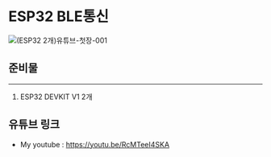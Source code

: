 # ESP32 BLE통신
![(ESP32 2개)유튜브-첫장-001](https://user-images.githubusercontent.com/37902752/152265721-9fe7b323-81aa-40e5-b0b2-f75dca7434a8.png)

## 준비물
---
1. ESP32 DEVKIT V1  2개

## 유튜브 링크
* My youtube : <https://youtu.be/RcMTeeI4SKA>



